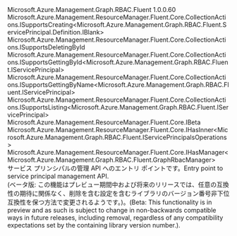 <Type Name="IServicePrincipals" FullName="Microsoft.Azure.Management.Graph.RBAC.Fluent.IServicePrincipals">
  <TypeSignature Language="C#" Value="public interface IServicePrincipals : Microsoft.Azure.Management.ResourceManager.Fluent.Core.CollectionActions.ISupportsCreating&lt;Microsoft.Azure.Management.Graph.RBAC.Fluent.ServicePrincipal.Definition.IBlank&gt;, Microsoft.Azure.Management.ResourceManager.Fluent.Core.CollectionActions.ISupportsDeletingById, Microsoft.Azure.Management.ResourceManager.Fluent.Core.CollectionActions.ISupportsGettingById&lt;Microsoft.Azure.Management.Graph.RBAC.Fluent.IServicePrincipal&gt;, Microsoft.Azure.Management.ResourceManager.Fluent.Core.CollectionActions.ISupportsGettingByName&lt;Microsoft.Azure.Management.Graph.RBAC.Fluent.IServicePrincipal&gt;, Microsoft.Azure.Management.ResourceManager.Fluent.Core.CollectionActions.ISupportsListing&lt;Microsoft.Azure.Management.Graph.RBAC.Fluent.IServicePrincipal&gt;, Microsoft.Azure.Management.ResourceManager.Fluent.Core.IBeta, Microsoft.Azure.Management.ResourceManager.Fluent.Core.IHasInner&lt;Microsoft.Azure.Management.Graph.RBAC.Fluent.IServicePrincipalsOperations&gt;, Microsoft.Azure.Management.ResourceManager.Fluent.Core.IHasManager&lt;Microsoft.Azure.Management.Graph.RBAC.Fluent.GraphRbacManager&gt;" />
  <TypeSignature Language="ILAsm" Value=".class public interface auto ansi abstract IServicePrincipals implements class Microsoft.Azure.Management.ResourceManager.Fluent.Core.CollectionActions.ISupportsCreating`1&lt;class Microsoft.Azure.Management.Graph.RBAC.Fluent.ServicePrincipal.Definition.IBlank&gt;, class Microsoft.Azure.Management.ResourceManager.Fluent.Core.CollectionActions.ISupportsDeletingById, class Microsoft.Azure.Management.ResourceManager.Fluent.Core.CollectionActions.ISupportsGettingById`1&lt;class Microsoft.Azure.Management.Graph.RBAC.Fluent.IServicePrincipal&gt;, class Microsoft.Azure.Management.ResourceManager.Fluent.Core.CollectionActions.ISupportsGettingByName`1&lt;class Microsoft.Azure.Management.Graph.RBAC.Fluent.IServicePrincipal&gt;, class Microsoft.Azure.Management.ResourceManager.Fluent.Core.CollectionActions.ISupportsListing`1&lt;class Microsoft.Azure.Management.Graph.RBAC.Fluent.IServicePrincipal&gt;, class Microsoft.Azure.Management.ResourceManager.Fluent.Core.IBeta, class Microsoft.Azure.Management.ResourceManager.Fluent.Core.IHasInner`1&lt;class Microsoft.Azure.Management.Graph.RBAC.Fluent.IServicePrincipalsOperations&gt;, class Microsoft.Azure.Management.ResourceManager.Fluent.Core.IHasManager`1&lt;class Microsoft.Azure.Management.Graph.RBAC.Fluent.GraphRbacManager&gt;" />
  <TypeSignature Language="DocId" Value="T:Microsoft.Azure.Management.Graph.RBAC.Fluent.IServicePrincipals" />
  <TypeSignature Language="VB.NET" Value="Public Interface IServicePrincipals&#xA;Implements IBeta, IHasInner(Of IServicePrincipalsOperations), IHasManager(Of GraphRbacManager), ISupportsCreating(Of IBlank), ISupportsDeletingById, ISupportsGettingById(Of IServicePrincipal), ISupportsGettingByName(Of IServicePrincipal), ISupportsListing(Of IServicePrincipal)" />
  <TypeSignature Language="F#" Value="type IServicePrincipals = interface&#xA;    interface IBeta&#xA;    interface ISupportsListing&lt;IServicePrincipal&gt;&#xA;    interface ISupportsGettingById&lt;IServicePrincipal&gt;&#xA;    interface ISupportsGettingByName&lt;IServicePrincipal&gt;&#xA;    interface ISupportsCreating&lt;IBlank&gt;&#xA;    interface ISupportsDeletingById&#xA;    interface IHasManager&lt;GraphRbacManager&gt;&#xA;    interface IHasInner&lt;IServicePrincipalsOperations&gt;" />
  <AssemblyInfo>
    <AssemblyName>Microsoft.Azure.Management.Graph.RBAC.Fluent</AssemblyName>
    <AssemblyVersion>1.0.0.60</AssemblyVersion>
  </AssemblyInfo>
  <Interfaces>
    <Interface>
      <InterfaceName>Microsoft.Azure.Management.ResourceManager.Fluent.Core.CollectionActions.ISupportsCreating&lt;Microsoft.Azure.Management.Graph.RBAC.Fluent.ServicePrincipal.Definition.IBlank&gt;</InterfaceName>
    </Interface>
    <Interface>
      <InterfaceName>Microsoft.Azure.Management.ResourceManager.Fluent.Core.CollectionActions.ISupportsDeletingById</InterfaceName>
    </Interface>
    <Interface>
      <InterfaceName>Microsoft.Azure.Management.ResourceManager.Fluent.Core.CollectionActions.ISupportsGettingById&lt;Microsoft.Azure.Management.Graph.RBAC.Fluent.IServicePrincipal&gt;</InterfaceName>
    </Interface>
    <Interface>
      <InterfaceName>Microsoft.Azure.Management.ResourceManager.Fluent.Core.CollectionActions.ISupportsGettingByName&lt;Microsoft.Azure.Management.Graph.RBAC.Fluent.IServicePrincipal&gt;</InterfaceName>
    </Interface>
    <Interface>
      <InterfaceName>Microsoft.Azure.Management.ResourceManager.Fluent.Core.CollectionActions.ISupportsListing&lt;Microsoft.Azure.Management.Graph.RBAC.Fluent.IServicePrincipal&gt;</InterfaceName>
    </Interface>
    <Interface>
      <InterfaceName>Microsoft.Azure.Management.ResourceManager.Fluent.Core.IBeta</InterfaceName>
    </Interface>
    <Interface>
      <InterfaceName>Microsoft.Azure.Management.ResourceManager.Fluent.Core.IHasInner&lt;Microsoft.Azure.Management.Graph.RBAC.Fluent.IServicePrincipalsOperations&gt;</InterfaceName>
    </Interface>
    <Interface>
      <InterfaceName>Microsoft.Azure.Management.ResourceManager.Fluent.Core.IHasManager&lt;Microsoft.Azure.Management.Graph.RBAC.Fluent.GraphRbacManager&gt;</InterfaceName>
    </Interface>
  </Interfaces>
  <Docs>
    <summary>
            <span data-ttu-id="11e71-101">サービス プリンシパルの管理 API へのエントリ ポイントです。</span><span class="sxs-lookup"><span data-stu-id="11e71-101">Entry point to service principal management API.</span></span>
            </summary>
    <remarks>
            <span data-ttu-id="11e71-102">(ベータ版: この機能はプレビュー期間中および将来のリリースでは、任意の互換性の期待に関係なく、削除を含む設定を含むライブラリのバージョン番号非下位互換性を保つ方法で変更されるようです。)。</span><span class="sxs-lookup"><span data-stu-id="11e71-102">(Beta: This functionality is in preview and as such is subject to change in non-backwards compatible ways in future releases, including removal, regardless of any compatibility expectations set by the containing library version number.).</span></span>
            </remarks>
  </Docs>
  <Members></Members>
</Type>